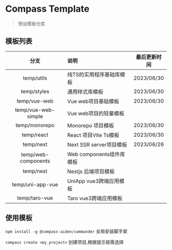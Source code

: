 # Compass Template
> 预设模板仓库

## 模板列表

|         分支          | 说明                  |   最后更新时间   |
|:-------------------:|:--------------------|:----------:|
|     temp/utils      | 纯TS的实用程序基础库模板       | 2023/06/30 |
|     temp/styles     | 通用样式库模板             | 2023/06/30 |
|    temp/vue-web     | Vue web项目基础模板       | 2023/06/30 |
| temp/vue-web-simple | Vue web项目的轻量模板      |            |
|    temp/monorepo    | Monorepo 项目模板       | 2023/06/30 |
|     temp/react      | React 项目Vite Ts模板   | 2023/06/30 |
|      temp/next      | Next SSR server项目模板 | 2023/06/26 |
| temp/web-components | Web components组件库模板 |            |
|      temp/nest      | Nestjs 后端项目模板       |            |
|  temp/uni-app-vue   | UniApp vue3跨端应用模板   |            |
|    temp/taro-vue    | Taro vue3跨端应用模板     |            |

## 使用模板

`npm install -g @compass-aiden/commander` 全局安装脚手架

`compass create <my_project>` 创建项目,根据提示按需选择
